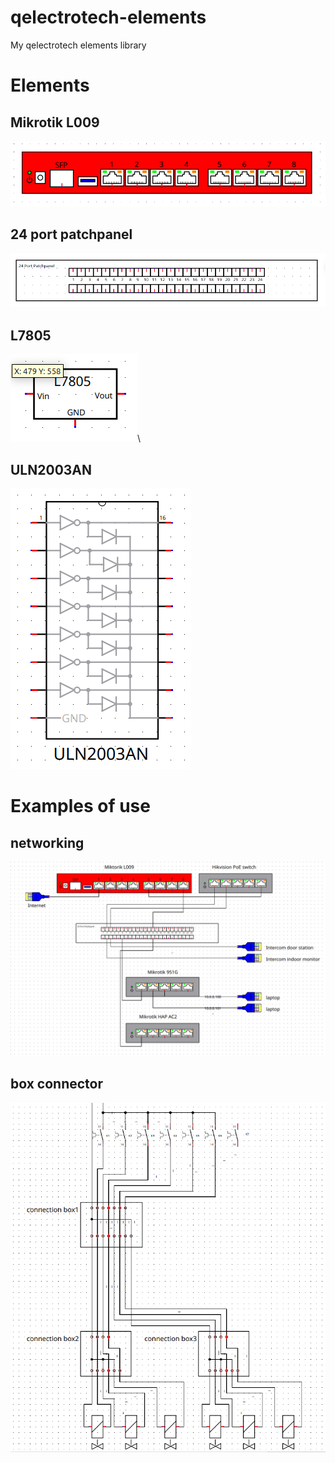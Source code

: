 # qelectrotech-elements

My qelectrotech elements library

# Elements

## Mikrotik L009

![](.images/mikrotik-l009.png)

## 24 port patchpanel

![](.images/24-port-patchpanel.png)

## L7805

![](.images/stabilizer-L7805.png)\

## ULN2003AN

![](.images/uln2003an.png)

# Examples of use

## networking

![](.images/networking.png)

## box connector

![](.images/box-connector.png)
